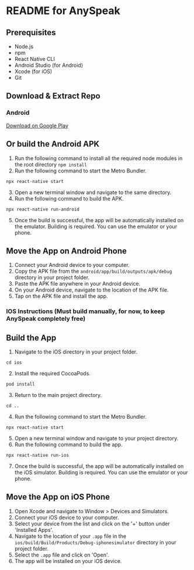 # README for AnySpeak

## Prerequisites
- Node.js
- npm
- React Native CLI
- Android Studio (for Android)
- Xcode (for iOS)
- Git

## Download & Extract Repo

### Android

<a href='https://play.google.com/store/apps/details?id=com.anyspeak'>Download on Google Play</a>

## Or build the Android APK 
1. Run the following command to install all the required node modules in the root directory
```npm install```
2. Run the following command to start the Metro Bundler.
```
npx react-native start
```
3. Open a new terminal window and navigate to the same directory.
4. Run the following command to build the APK.
```
npx react-native run-android
```
5. Once the build is successful, the app will be automatically installed on the emulator. Building is required. You can use the emulator or your phone.

## Move the App on Android Phone
1. Connect your Android device to your computer.
2. Copy the APK file from the `android/app/build/outputs/apk/debug` directory in your project folder.
3. Paste the APK file anywhere in your Android device.
4. On your Android device, navigate to the location of the APK file.
5. Tap on the APK file and install the app.

### IOS Instructions (Must build manually, for now, to keep AnySpeak completely free)

## Build the App
1. Navigate to the iOS directory in your project folder.
```
cd ios
```
2. Install the required CocoaPods.
```
pod install
```
3. Return to the main project directory.
```
cd ..
```
4. Run the following command to start the Metro Bundler.
```
npx react-native start
```
5. Open a new terminal window and navigate to your project directory.
6. Run the following command to build the app.
```
npx react-native run-ios
```
7. Once the build is successful, the app will be automatically installed on the iOS simulator. Building is required. You can use the emulator or your phone.

## Move the App on iOS Phone
1. Open Xcode and navigate to Window > Devices and Simulators.
2. Connect your iOS device to your computer.
3. Select your device from the list and click on the '+' button under 'Installed Apps'.
4. Navigate to the location of your `.app` file in the `ios/build/Build/Products/Debug-iphonesimulator` directory in
your project folder.
5. Select the `.app` file and click on 'Open'.
6. The app will be installed on your iOS device.
